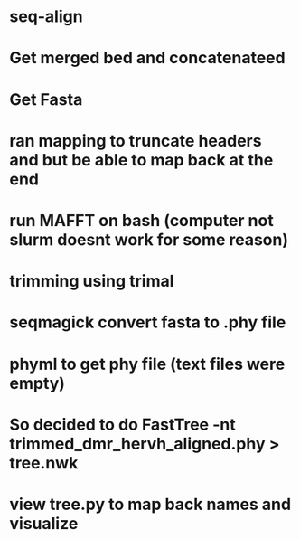 # seq-align

# Get merged bed and concatenateed
# Get Fasta 
# ran mapping to truncate headers and but be able to map back at the end
# run MAFFT on bash (computer not slurm doesnt work for some reason)
# trimming using trimal 
# seqmagick convert fasta to .phy file 
# phyml to get phy file (text files were empty)
# So decided to do FastTree -nt trimmed_dmr_hervh_aligned.phy > tree.nwk
# view tree.py to map back names and visualize
